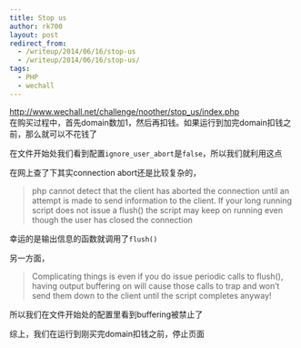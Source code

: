 ```yaml
---
title: Stop us
author: rk700
layout: post
redirect_from:
  - /writeup/2014/06/16/stop-us
  - /writeup/2014/06/16/stop-us/
tags:
  - PHP
  - wechall
---
```

<http://www.wechall.net/challenge/noother/stop_us/index.php>  
在购买过程中，首先domain数加1，然后再扣钱。如果运行到加完domain扣钱之前，那么就可以不花钱了

在文件开始处我们看到配置`ignore_user_abort`是`false`，所以我们就利用这点

在网上查了下其实connection abort还是比较复杂的，

> php cannot detect that the client has aborted the connection until an attempt is made to send information to the client. If your long running script does not issue a flush() the script may keep on running even though the user has closed the connection 

幸运的是输出信息的函数就调用了`flush()`

另一方面，

> Complicating things is even if you do issue periodic calls to flush(), having output buffering on will cause those calls to trap and won&#8217;t send them down to the client until the script completes anyway! 

所以我们在文件开始处的配置里看到buffering被禁止了

综上，我们在运行到刚买完domain扣钱之前，停止页面
